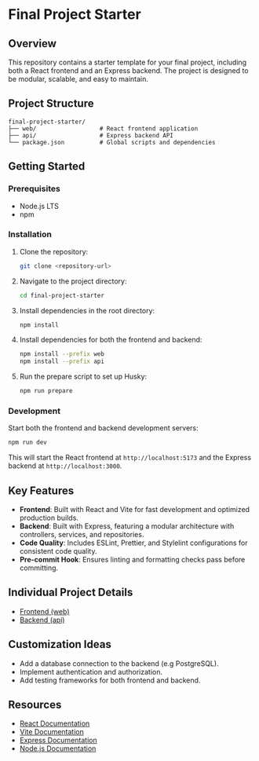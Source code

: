 # Final Project Starter

## Overview

This repository contains a starter template for your final project, including both a React frontend and an Express backend. The project is designed to be modular, scalable, and easy to maintain.

## Project Structure

```
final-project-starter/
├── web/                  # React frontend application
├── api/                  # Express backend API
└── package.json          # Global scripts and dependencies
```

## Getting Started

### Prerequisites

- Node.js LTS
- npm

### Installation

1. Clone the repository:
   ```bash
   git clone <repository-url>
   ```
2. Navigate to the project directory:
   ```bash
   cd final-project-starter
   ```
3. Install dependencies in the root directory:
   ```bash
   npm install
   ```
4. Install dependencies for both the frontend and backend:
   ```bash
   npm install --prefix web
   npm install --prefix api
   ```
5. Run the prepare script to set up Husky:
   ```bash
   npm run prepare
   ```

### Development

Start both the frontend and backend development servers:

```bash
npm run dev
```

This will start the React frontend at `http://localhost:5173` and the Express backend at `http://localhost:3000`.

## Key Features

- **Frontend**: Built with React and Vite for fast development and optimized production builds.
- **Backend**: Built with Express, featuring a modular architecture with controllers, services, and repositories.
- **Code Quality**: Includes ESLint, Prettier, and Stylelint configurations for consistent code quality.
- **Pre-commit Hook**: Ensures linting and formatting checks pass before committing.

## Individual Project Details

- [Frontend (web)](./web/README.md)
- [Backend (api)](./api/README.md)

## Customization Ideas

- Add a database connection to the backend (e.g PostgreSQL).
- Implement authentication and authorization.
- Add testing frameworks for both frontend and backend.

## Resources

- [React Documentation](https://react.dev/)
- [Vite Documentation](https://vitejs.dev/)
- [Express Documentation](https://expressjs.com/)
- [Node.js Documentation](https://nodejs.org/)
